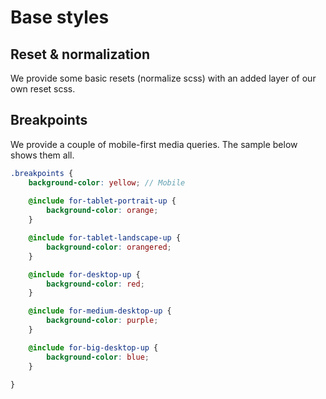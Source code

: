 # Base styles

## Reset & normalization

We provide some basic resets (normalize scss) with an added layer of our own reset scss.

## Breakpoints

We provide a couple of mobile-first media queries. The sample below shows them all.

```scss
.breakpoints {
    background-color: yellow; // Mobile
    
    @include for-tablet-portrait-up {
        background-color: orange;
    }

    @include for-tablet-landscape-up {
        background-color: orangered;
    }

    @include for-desktop-up {
        background-color: red;
    }

    @include for-medium-desktop-up {
        background-color: purple;
    }

    @include for-big-desktop-up {
        background-color: blue;
    }

}
```